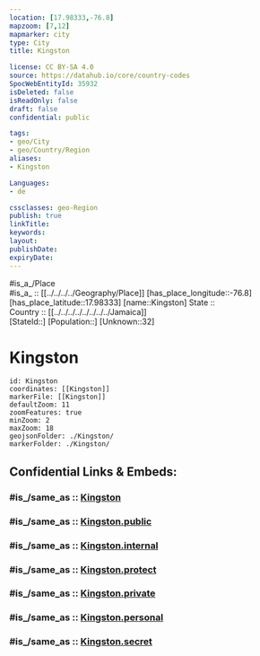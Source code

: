 ```yaml
---
location: [17.98333,-76.8] 
mapzoom: [7,12] 
mapmarker: city 
type: City
title: Kingston

license: CC BY-SA 4.0
source: https://datahub.io/core/country-codes
SpocWebEntityId: 35932
isDeleted: false
isReadOnly: false
draft: false
confidential: public

tags:
- geo/City
- geo/Country/Region
aliases:
- Kingston

Languages:
- de

cssclasses: geo-Region
publish: true
linkTitle: 
keywords: 
layout: 
publishDate: 
expiryDate: 
---
```

#is_a_/Place  
#is_a_ :: [[../../../../Geography/Place]] 
[has_place_longitude::-76.8] 
[has_place_latitude::17.98333] 
[name::Kingston] 
State ::  
Country :: [[../../../../../../../../Jamaica]]  
[StateId::] 
[Population::] 
[Unknown::32] 

# Kingston

```leaflet
id: Kingston
coordinates: [[Kingston]] 
markerFile: [[Kingston]] 
defaultZoom: 11 
zoomFeatures: true 
minZoom: 2 
maxZoom: 18
geojsonFolder: ./Kingston/
markerFolder: ./Kingston/
```


## Confidential Links & Embeds: 

### #is_/same_as :: [Kingston](/_Standards/Earth/Continent/America~Caribbean/Jamaica/Parishes~Jamaica/Kingston.md) 

### #is_/same_as :: [Kingston.public](/_public/Earth/Continent/America~Caribbean/Jamaica/Parishes~Jamaica/Kingston.public.md) 

### #is_/same_as :: [Kingston.internal](/_internal/Earth/Continent/America~Caribbean/Jamaica/Parishes~Jamaica/Kingston.internal.md) 

### #is_/same_as :: [Kingston.protect](/_protect/Earth/Continent/America~Caribbean/Jamaica/Parishes~Jamaica/Kingston.protect.md) 

### #is_/same_as :: [Kingston.private](/_private/Earth/Continent/America~Caribbean/Jamaica/Parishes~Jamaica/Kingston.private.md) 

### #is_/same_as :: [Kingston.personal](/_personal/Earth/Continent/America~Caribbean/Jamaica/Parishes~Jamaica/Kingston.personal.md) 

### #is_/same_as :: [Kingston.secret](/_secret/Earth/Continent/America~Caribbean/Jamaica/Parishes~Jamaica/Kingston.secret.md)

